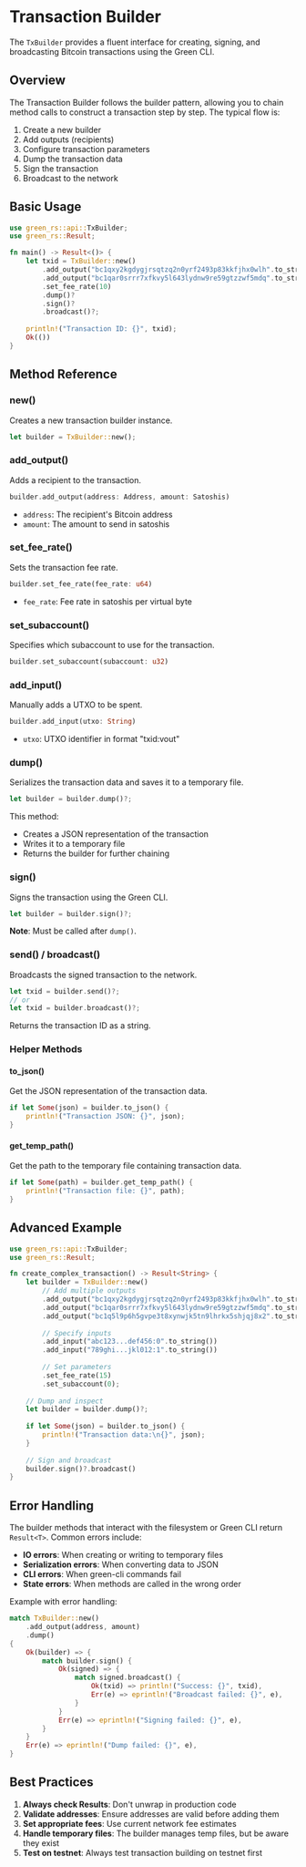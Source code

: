 # Transaction Builder

The `TxBuilder` provides a fluent interface for creating, signing, and broadcasting Bitcoin transactions using the Green CLI.

## Overview

The Transaction Builder follows the builder pattern, allowing you to chain method calls to construct a transaction step by step. The typical flow is:

1. Create a new builder
2. Add outputs (recipients)
3. Configure transaction parameters
4. Dump the transaction data
5. Sign the transaction
6. Broadcast to the network

## Basic Usage

```rust
use green_rs::api::TxBuilder;
use green_rs::Result;

fn main() -> Result<()> {
    let txid = TxBuilder::new()
        .add_output("bc1qxy2kgdygjrsqtzq2n0yrf2493p83kkfjhx0wlh".to_string(), 100000)
        .add_output("bc1qar0srrr7xfkvy5l643lydnw9re59gtzzwf5mdq".to_string(), 50000)
        .set_fee_rate(10)
        .dump()?
        .sign()?
        .broadcast()?;
    
    println!("Transaction ID: {}", txid);
    Ok(())
}
```

## Method Reference

### new()
Creates a new transaction builder instance.

```rust
let builder = TxBuilder::new();
```

### add_output()
Adds a recipient to the transaction.

```rust
builder.add_output(address: Address, amount: Satoshis)
```

- `address`: The recipient's Bitcoin address
- `amount`: The amount to send in satoshis

### set_fee_rate()
Sets the transaction fee rate.

```rust
builder.set_fee_rate(fee_rate: u64)
```

- `fee_rate`: Fee rate in satoshis per virtual byte

### set_subaccount()
Specifies which subaccount to use for the transaction.

```rust
builder.set_subaccount(subaccount: u32)
```

### add_input()
Manually adds a UTXO to be spent.

```rust
builder.add_input(utxo: String)
```

- `utxo`: UTXO identifier in format "txid:vout"

### dump()
Serializes the transaction data and saves it to a temporary file.

```rust
let builder = builder.dump()?;
```

This method:
- Creates a JSON representation of the transaction
- Writes it to a temporary file
- Returns the builder for further chaining

### sign()
Signs the transaction using the Green CLI.

```rust
let builder = builder.sign()?;
```

**Note**: Must be called after `dump()`.

### send() / broadcast()
Broadcasts the signed transaction to the network.

```rust
let txid = builder.send()?;
// or
let txid = builder.broadcast()?;
```

Returns the transaction ID as a string.

### Helper Methods

#### to_json()
Get the JSON representation of the transaction data.

```rust
if let Some(json) = builder.to_json() {
    println!("Transaction JSON: {}", json);
}
```

#### get_temp_path()
Get the path to the temporary file containing transaction data.

```rust
if let Some(path) = builder.get_temp_path() {
    println!("Transaction file: {}", path);
}
```

## Advanced Example

```rust
use green_rs::api::TxBuilder;
use green_rs::Result;

fn create_complex_transaction() -> Result<String> {
    let builder = TxBuilder::new()
        // Add multiple outputs
        .add_output("bc1qxy2kgdygjrsqtzq2n0yrf2493p83kkfjhx0wlh".to_string(), 100000)
        .add_output("bc1qar0srrr7xfkvy5l643lydnw9re59gtzzwf5mdq".to_string(), 50000)
        .add_output("bc1q5l9p6h5gvpe3t8xynwjk5tn9lhrkx5shjqj8x2".to_string(), 25000)
        
        // Specify inputs
        .add_input("abc123...def456:0".to_string())
        .add_input("789ghi...jkl012:1".to_string())
        
        // Set parameters
        .set_fee_rate(15)
        .set_subaccount(0);
    
    // Dump and inspect
    let builder = builder.dump()?;
    
    if let Some(json) = builder.to_json() {
        println!("Transaction data:\n{}", json);
    }
    
    // Sign and broadcast
    builder.sign()?.broadcast()
}
```

## Error Handling

The builder methods that interact with the filesystem or Green CLI return `Result<T>`. Common errors include:

- **IO errors**: When creating or writing to temporary files
- **Serialization errors**: When converting data to JSON
- **CLI errors**: When green-cli commands fail
- **State errors**: When methods are called in the wrong order

Example with error handling:

```rust
match TxBuilder::new()
    .add_output(address, amount)
    .dump() 
{
    Ok(builder) => {
        match builder.sign() {
            Ok(signed) => {
                match signed.broadcast() {
                    Ok(txid) => println!("Success: {}", txid),
                    Err(e) => eprintln!("Broadcast failed: {}", e),
                }
            }
            Err(e) => eprintln!("Signing failed: {}", e),
        }
    }
    Err(e) => eprintln!("Dump failed: {}", e),
}
```

## Best Practices

1. **Always check Results**: Don't unwrap in production code
2. **Validate addresses**: Ensure addresses are valid before adding them
3. **Set appropriate fees**: Use current network fee estimates
4. **Handle temporary files**: The builder manages temp files, but be aware they exist
5. **Test on testnet**: Always test transaction building on testnet first
